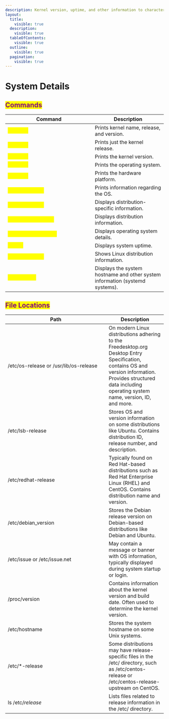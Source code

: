```yaml
---
description: Kernel version, uptime, and other information to characterize the system.
layout:
  title:
    visible: true
  description:
    visible: true
  tableOfContents:
    visible: true
  outline:
    visible: true
  pagination:
    visible: true
---
```


# System Details

## <mark style="color:purple;">Commands</mark>

<table data-header-hidden data-full-width="true"><thead><tr><th width="261">Command</th><th>Description</th></tr></thead><tbody><tr><td><mark style="color:yellow;"><code>uname -a</code></td><td>Prints kernel name, release, and version.</td></tr><tr><td><mark style="color:yellow;"><code>uname -r</code></td><td>Prints just the kernel release.</td></tr><tr><td><mark style="color:yellow;"><code>uname -v</code></td><td>Prints the kernel version.</td></tr><tr><td><mark style="color:yellow;"><code>uname -o</code></td><td>Prints the operating system.</td></tr><tr><td><mark style="color:yellow;"><code>uname -i</code></td><td>Prints the hardware platform.</td></tr><tr><td><mark style="color:yellow;"><code>cat /etc/*rel*</code></td><td>Prints information regarding the OS.</td></tr><tr><td><mark style="color:yellow;"><code>cat /etc/issue</code></td><td>Displays distribution-specific information.</td></tr><tr><td><mark style="color:yellow;"><code>cat /etc/*-release</code></td><td>Displays distribution information.</td></tr><tr><td><mark style="color:yellow;"><code>cat /etc/os-release</code></td><td>Displays operating system details.</td></tr><tr><td><mark style="color:yellow;"><code>uptime</code></td><td>Displays system uptime.</td></tr><tr><td><mark style="color:yellow;"><code>lsb_release -a</code></td><td>Shows Linux distribution information.</td></tr><tr><td><mark style="color:yellow;"><code>hostnamectl</code></td><td>Displays the system hostname and other system information (systemd systems).</td></tr></tbody></table>

## <mark style="color:purple;">File Locations</mark>

<table data-header-hidden data-full-width="true"><thead><tr><th width="305">Path</th><th>Description</th></tr></thead><tbody><tr><td>/etc/os-release or /usr/lib/os-release</td><td>On modern Linux distributions adhering to the Freedesktop.org Desktop Entry Specification, contains OS and version information. Provides structured data including operating system name, version, ID, and more.</td></tr><tr><td>/etc/lsb-release</td><td>Stores OS and version information on some distributions like Ubuntu. Contains distribution ID, release number, and description.</td></tr><tr><td>/etc/redhat-release</td><td>Typically found on Red Hat-based distributions such as Red Hat Enterprise Linux (RHEL) and CentOS. Contains distribution name and version.</td></tr><tr><td>/etc/debian_version</td><td>Stores the Debian release version on Debian-based distributions like Debian and Ubuntu.</td></tr><tr><td>/etc/issue or /etc/issue.net</td><td>May contain a message or banner with OS information, typically displayed during system startup or login.</td></tr><tr><td>/proc/version</td><td>Contains information about the kernel version and build date. Often used to determine the kernel version.</td></tr><tr><td>/etc/hostname</td><td>Stores the system hostname on some Unix systems.</td></tr><tr><td>/etc/*-release</td><td>Some distributions may have release-specific files in the /etc/ directory, such as /etc/centos-release or /etc/centos-release-upstream on CentOS.</td></tr><tr><td>ls /etc/<em>release</em></td><td>Lists files related to release information in the /etc/ directory.</td></tr></tbody></table>

